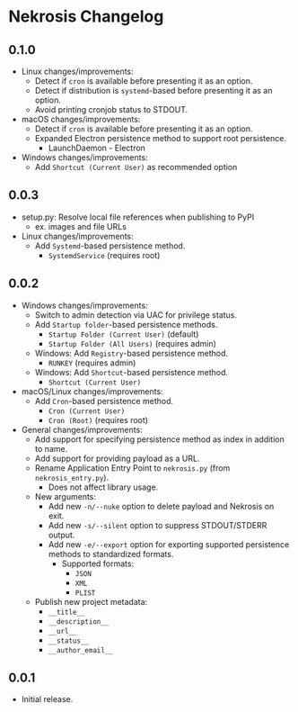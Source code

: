 # Nekrosis Changelog

## 0.1.0
- Linux changes/improvements:
  - Detect if `cron` is available before presenting it as an option.
  - Detect if distribution is `systemd`-based before presenting it as an option.
  - Avoid printing cronjob status to STDOUT.
- macOS changes/improvements:
  - Detect if `cron` is available before presenting it as an option.
  - Expanded Electron persistence method to support root persistence.
    - LaunchDaemon - Electron
- Windows changes/improvements:
  - Add `Shortcut (Current User)` as recommended option

## 0.0.3
- setup.py: Resolve local file references when publishing to PyPI
  - ex. images and file URLs
- Linux changes/improvements:
  - Add `Systemd`-based persistence method.
    - `SystemdService` (requires root)

## 0.0.2
- Windows changes/improvements:
  - Switch to admin detection via UAC for privilege status.
  - Add `Startup folder`-based persistence methods.
    - `Startup Folder (Current User)` (default)
    - `Startup Folder (All Users)` (requires admin)
  - Windows: Add `Registry`-based persistence method.
    - `RUNKEY` (requires admin)
  - Windows: Add `Shortcut`-based persistence method.
    - `Shortcut (Current User)`
- macOS/Linux changes/improvements:
  - Add `Cron`-based persistence method.
    - `Cron (Current User)`
    - `Cron (Root)` (requires root)
- General changes/improvements:
  - Add support for specifying persistence method as index in addition to name.
  - Add support for providing payload as a URL.
  - Rename Application Entry Point to `nekrosis.py` (from `nekrosis_entry.py`).
    - Does not affect library usage.
  - New arguments:
    - Add new `-n/--nuke` option to delete payload and Nekrosis on exit.
    - Add new `-s/--silent` option to suppress STDOUT/STDERR output.
    - Add new `-e/--export` option for exporting supported persistence methods to standardized formats.
      - Supported formats:
        - `JSON`
        - `XML`
        - `PLIST`
  - Publish new project metadata:
    - `__title__`
    - `__description__`
    - `__url__`
    - `__status__`
    - `__author_email__`

## 0.0.1
- Initial release.